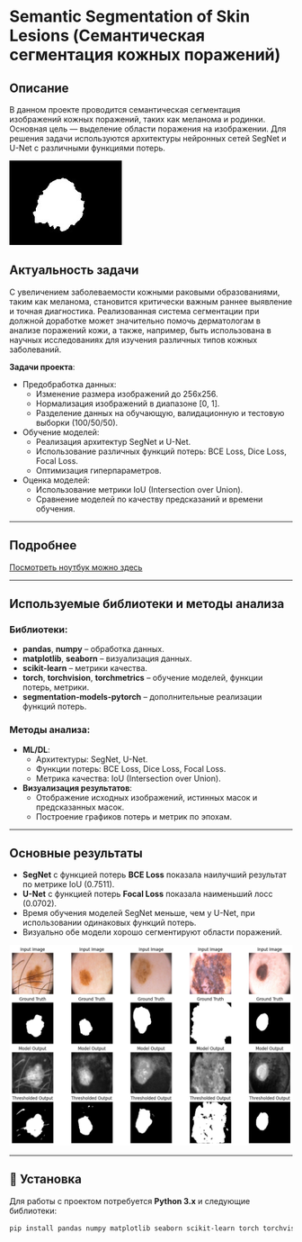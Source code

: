 # Semantic Segmentation of Skin Lesions (Семантическая сегментация кожных поражений)

## Описание

В данном проекте проводится семантическая сегментация изображений кожных поражений, таких как меланома и родинки. Основная цель — выделение области поражения на изображении. Для решения задачи используются архитектуры нейронных сетей SegNet и U-Net с различными функциями потерь.

![Пример изображения кожного поражения](images/example_image.jpg)

## Актуальность задачи

С увеличением заболеваемости кожными раковыми образованиями, таким как меланома, становится критически важным раннее выявление и точная диагностика. Реализованная система сегментации при должной доработке может значительно помочь дерматологам в анализе поражений кожи, а также, например, быть использована в научных исследованиях для изучения различных типов кожных заболеваний.

**Задачи проекта**:
- Предобработка данных:
  - Изменение размера изображений до 256x256.
  - Нормализация изображений в диапазоне [0, 1].
  - Разделение данных на обучающую, валидационную и тестовую выборки (100/50/50).
- Обучение моделей:
  - Реализация архитектур SegNet и U-Net.
  - Использование различных функций потерь: BCE Loss, Dice Loss, Focal Loss.
  - Оптимизация гиперпараметров.
- Оценка моделей:
  - Использование метрики IoU (Intersection over Union).
  - Сравнение моделей по качеству предсказаний и времени обучения.

---

## Подробнее

[Посмотреть ноутбук можно здесь](semantic_segmentation.ipynb)

---

## Используемые библиотеки и методы анализа

### Библиотеки:
- **pandas**, **numpy** – обработка данных.
- **matplotlib**, **seaborn** – визуализация данных.
- **scikit-learn** – метрики качества.
- **torch**, **torchvision**, **torchmetrics** – обучение моделей, функции потерь, метрики.
- **segmentation-models-pytorch** – дополнительные реализации функций потерь.

### Методы анализа:
- **ML/DL**:
  - Архитектуры: SegNet, U-Net.
  - Функции потерь: BCE Loss, Dice Loss, Focal Loss.
  - Метрика качества: IoU (Intersection over Union).
- **Визуализация результатов**:
  - Отображение исходных изображений, истинных масок и предсказанных масок.
  - Построение графиков потерь и метрик по эпохам.

---

## Основные результаты
- **SegNet** с функцией потерь **BCE Loss** показала наилучший результат по метрике IoU (0.7511).
- **U-Net** с функцией потерь **Focal Loss** показала наименьший лосс (0.0702).
- Время обучения моделей SegNet меньше, чем у U-Net, при использовании одинаковых функций потерь.
- Визуально обе модели хорошо сегментируют области поражений.

![Пример сегментации моделью U-Net с функцией потерь Focal Loss](images/unet_focal_loss_visualization.png)

---

## 🔧 Установка

Для работы с проектом потребуется **Python 3.x** и следующие библиотеки:

```bash
pip install pandas numpy matplotlib seaborn scikit-learn torch torchvision torchmetrics segmentation-models-pytorch
